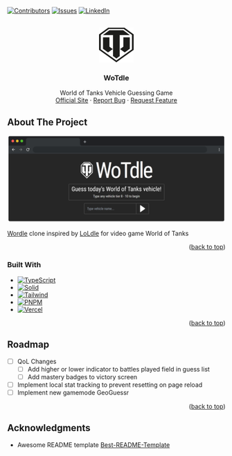 <!-- PROJECT SHIELDS -->

[![Contributors][contributors-shield]][contributors-url]
[![Issues][issues-shield]][issues-url]
[![LinkedIn][linkedin-shield]][linkedin-url]

<!-- PROJECT LOGO -->
<br />
<div align="center">
  <a href="https://github.com/AltwargEvan/WoTdle">
    <img src="public/wot.svg" alt="Logo" width="80" height="80">
  </a>

<h3 align="center">WoTdle</h3>

<p align="center">
    World of Tanks Vehicle Guessing Game
    <br />
    <a href="https://wotdle.vercel.app/">Official Site</a>
    ·
    <a href="https://github.com/AltwargEvan/WoTdle/issues">Report Bug</a>
    ·
    <a href="https://github.com/AltwargEvan/WoTdle//issues">Request Feature</a>
  </p>
</div>

<!-- ABOUT  -->

## About The Project

[![WoTdle][product-screenshot]](https://wotdle.vercel.app/)

[Wordle](https://www.nytimes.com/games/wordle/index.html) clone inspired by
[LoLdle](https://loldle.net/) for video game World of Tanks

<p align="right">(<a href="#WoTdle">back to top</a>)</p>

### Built With

- [![TypeScript][TypeScript]][TypeScript-url]
- [![Solid][Solid.js]][Solid-url]
- [![Tailwind][TailwindCSS]][Tailwind-url]
- [![PNPM][PNPM]][PNPM-url]
- [![Vercel][Vercel]][Vercel-url]

<p align="right">(<a href="#WoTdle">back to top</a>)</p>

## Roadmap

- [ ] QoL Changes
  - [ ] Add higher or lower indicator to battles played field in guess list
  - [ ] Add mastery badges to victory screen
- [ ] Implement local stat tracking to prevent resetting on page reload
- [ ] Implement new gamemode GeoGuessr

<p align="right">(<a href="#WoTdle">back to top</a>)</p>

## Acknowledgments

- Awesome README template
  [Best-README-Template](https://github.com/othneildrew/Best-README-Template/blob/master/BLANK_README.md?plain=1)

  <!-- MARKDOWN LINKS & IMAGES -->
  <!-- https://www.markdownguide.org/basic-syntax/#reference-style-links -->

  [contributors-shield]: https://img.shields.io/github/contributors/AltwargEvan/WoTdle.svg?style=for-the-badge
  [contributors-url]: https://github.com/AltwargEvan/WoTdle/graphs/contributors
  [issues-shield]: https://img.shields.io/github/issues/AltwargEvan/WoTdle.svg?style=for-the-badge
  [issues-url]: https://github.com/AltwargEvan/WoTdle/issues
  [linkedin-shield]: https://img.shields.io/badge/-LinkedIn-black.svg?style=for-the-badge&logo=linkedin&colorB=555
  [linkedin-url]: https://linkedin.com/in/evanaltwarg/
  [product-screenshot]: https://github.com/AltwargEvan/WoTdle/blob/main/public/productScreenshot.png?raw=true
  [Typescript]: https://img.shields.io/badge/TypeScript-007ACC?style=for-the-badge&logo=typescript&logoColor=white
  [Typescript-url]: https://www.typescriptlang.org/
  [Solid.js]: https://img.shields.io/badge/SolidJS-2c4f7c?style=for-the-badge&logo=solid&logoColor=c8c9cb
  [Solid-url]: https://www.solidjs.com/
  [TailwindCSS]: https://img.shields.io/badge/Tailwind_CSS-38B2AC?style=for-the-badge&logo=tailwind-css&logoColor=white
  [Tailwind-url]: https://tailwindcss.com/
  [PNPM]: https://img.shields.io/badge/pnpm-yellow?style=for-the-badge&logo=pnpm&logoColor=white
  [PNPM-url]: https://pnpm.io/
  [Vercel]: https://img.shields.io/badge/Vercel-000000?style=for-the-badge&logo=vercel&logoColor=white
  [Vercel-url]: https://vercel.com/
